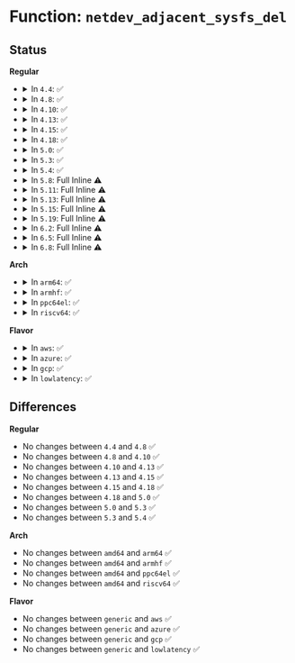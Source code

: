 # Function: <code>netdev_adjacent_sysfs_del</code>

## Status
<b>Regular</b>
<ul>
<li>
<details>
<summary>In <code>4.4</code>: ✅</summary>

```c
void netdev_adjacent_sysfs_del(struct net_device *dev, char *name, struct list_head *dev_list);
```

**Collision:** Unique Static

**Inline:** No

**Transformation:** False

**Instances:**

```
In net/core/dev.c (ffffffff81715f50)
Location: net/core/dev.c:5171
Inline: False
Direct callers:
  - net/core/dev.c:__netdev_adjacent_dev_remove
  - net/core/dev.c:netdev_adjacent_rename_links
  - net/core/dev.c:netdev_adjacent_rename_links
```
**Symbols:**

```
ffffffff81715f50-ffffffff81715fc6: netdev_adjacent_sysfs_del (STB_LOCAL)
```
</details>
</li>
<li>
<details>
<summary>In <code>4.8</code>: ✅</summary>

```c
void netdev_adjacent_sysfs_del(struct net_device *dev, char *name, struct list_head *dev_list);
```

**Collision:** Unique Static

**Inline:** No

**Transformation:** False

**Instances:**

```
In net/core/dev.c (ffffffff8177de60)
Location: net/core/dev.c:5561
Inline: False
Direct callers:
  - net/core/dev.c:netdev_adjacent_rename_links
  - net/core/dev.c:netdev_adjacent_rename_links
  - net/core/dev.c:__netdev_adjacent_dev_remove
```
**Symbols:**

```
ffffffff8177de60-ffffffff8177ded6: netdev_adjacent_sysfs_del (STB_LOCAL)
```
</details>
</li>
<li>
<details>
<summary>In <code>4.10</code>: ✅</summary>

```c
void netdev_adjacent_sysfs_del(struct net_device *dev, char *name, struct list_head *dev_list);
```

**Collision:** Unique Static

**Inline:** No

**Transformation:** False

**Instances:**

```
In net/core/dev.c (ffffffff817ab960)
Location: net/core/dev.c:5808
Inline: False
Direct callers:
  - net/core/dev.c:netdev_adjacent_rename_links
  - net/core/dev.c:netdev_adjacent_rename_links
```
**Symbols:**

```
ffffffff817ab960-ffffffff817ab9d6: netdev_adjacent_sysfs_del (STB_LOCAL)
```
</details>
</li>
<li>
<details>
<summary>In <code>4.13</code>: ✅</summary>

```c
void netdev_adjacent_sysfs_del(struct net_device *dev, char *name, struct list_head *dev_list);
```

**Collision:** Unique Static

**Inline:** No

**Transformation:** False

**Instances:**

```
In net/core/dev.c (ffffffff817c9fd0)
Location: net/core/dev.c:6015
Inline: False
Direct callers:
  - net/core/dev.c:netdev_adjacent_rename_links
  - net/core/dev.c:netdev_adjacent_rename_links
```
**Symbols:**

```
ffffffff817c9fd0-ffffffff817ca046: netdev_adjacent_sysfs_del (STB_LOCAL)
```
</details>
</li>
<li>
<details>
<summary>In <code>4.15</code>: ✅</summary>

```c
void netdev_adjacent_sysfs_del(struct net_device *dev, char *name, struct list_head *dev_list);
```

**Collision:** Unique Static

**Inline:** No

**Transformation:** False

**Instances:**

```
In net/core/dev.c (ffffffff818438f0)
Location: net/core/dev.c:6156
Inline: False
Direct callers:
  - net/core/dev.c:netdev_adjacent_rename_links
  - net/core/dev.c:netdev_adjacent_rename_links
```
**Symbols:**

```
ffffffff818438f0-ffffffff81843966: netdev_adjacent_sysfs_del (STB_LOCAL)
```
</details>
</li>
<li>
<details>
<summary>In <code>4.18</code>: ✅</summary>

```c
void netdev_adjacent_sysfs_del(struct net_device *dev, char *name, struct list_head *dev_list);
```

**Collision:** Unique Static

**Inline:** No

**Transformation:** False

**Instances:**

```
In net/core/dev.c (ffffffff8188dca0)
Location: net/core/dev.c:6286
Inline: False
Direct callers:
  - net/core/dev.c:dev_change_net_namespace
  - net/core/dev.c:dev_change_net_namespace
  - net/core/dev.c:dev_change_net_namespace
  - net/core/dev.c:dev_change_net_namespace
  - net/core/dev.c:netdev_adjacent_rename_links
  - net/core/dev.c:netdev_adjacent_rename_links
```
**Symbols:**

```
ffffffff8188dca0-ffffffff8188dd16: netdev_adjacent_sysfs_del (STB_LOCAL)
```
</details>
</li>
<li>
<details>
<summary>In <code>5.0</code>: ✅</summary>

```c
void netdev_adjacent_sysfs_del(struct net_device *dev, char *name, struct list_head *dev_list);
```

**Collision:** Unique Static

**Inline:** No

**Transformation:** False

**Instances:**

```
In net/core/dev.c (ffffffff818aeb30)
Location: net/core/dev.c:6861
Inline: False
Direct callers:
  - net/core/dev.c:dev_change_net_namespace
  - net/core/dev.c:dev_change_net_namespace
  - net/core/dev.c:dev_change_net_namespace
  - net/core/dev.c:dev_change_net_namespace
  - net/core/dev.c:netdev_adjacent_rename_links
  - net/core/dev.c:netdev_adjacent_rename_links
```
**Symbols:**

```
ffffffff818aeb30-ffffffff818aeba6: netdev_adjacent_sysfs_del (STB_LOCAL)
```
</details>
</li>
<li>
<details>
<summary>In <code>5.3</code>: ✅</summary>

```c
void netdev_adjacent_sysfs_del(struct net_device *dev, char *name, struct list_head *dev_list);
```

**Collision:** Unique Static

**Inline:** No

**Transformation:** False

**Instances:**

```
In net/core/dev.c (ffffffff818fa420)
Location: net/core/dev.c:6871
Inline: False
Direct callers:
  - net/core/dev.c:dev_change_net_namespace
  - net/core/dev.c:dev_change_net_namespace
  - net/core/dev.c:dev_change_net_namespace
  - net/core/dev.c:dev_change_net_namespace
  - net/core/dev.c:netdev_adjacent_rename_links
  - net/core/dev.c:netdev_adjacent_rename_links
```
**Symbols:**

```
ffffffff818fa420-ffffffff818fa496: netdev_adjacent_sysfs_del (STB_LOCAL)
```
</details>
</li>
<li>
<details>
<summary>In <code>5.4</code>: ✅</summary>

```c
void netdev_adjacent_sysfs_del(struct net_device *dev, char *name, struct list_head *dev_list);
```

**Collision:** Unique Static

**Inline:** No

**Transformation:** False

**Instances:**

```
In net/core/dev.c (ffffffff8192c560)
Location: net/core/dev.c:7081
Inline: False
Direct callers:
  - net/core/dev.c:dev_change_net_namespace
  - net/core/dev.c:dev_change_net_namespace
  - net/core/dev.c:dev_change_net_namespace
  - net/core/dev.c:dev_change_net_namespace
  - net/core/dev.c:netdev_adjacent_rename_links
  - net/core/dev.c:netdev_adjacent_rename_links
```
**Symbols:**

```
ffffffff8192c560-ffffffff8192c5d6: netdev_adjacent_sysfs_del (STB_LOCAL)
```
</details>
</li>
<li>
<details>
<summary>In <code>5.8</code>: Full Inline ⚠️</summary>

**Collision:** Unique Static

**Inline:** Full

**Transformation:** False

**Instances:**

```
In net/core/dev.c (ffffffff81a0b5fa)
Location: net/core/dev.c:7472
Inline: True
Inline callers:
  - net/core/dev.c:netdev_adjacent_rename_links
  - net/core/dev.c:netdev_adjacent_rename_links
  - net/core/dev.c:netdev_adjacent_del_links
  - net/core/dev.c:netdev_adjacent_del_links
  - net/core/dev.c:netdev_adjacent_del_links
  - net/core/dev.c:netdev_adjacent_del_links
  - net/core/dev.c:__netdev_adjacent_dev_remove
  - net/core/dev.c:__netdev_adjacent_dev_insert
```
</details>
</li>
<li>
<details>
<summary>In <code>5.11</code>: Full Inline ⚠️</summary>

**Collision:** Unique Static

**Inline:** Full

**Transformation:** False

**Instances:**

```
In net/core/dev.c (ffffffff81a0cc9a)
Location: net/core/dev.c:7646
Inline: True
Inline callers:
  - net/core/dev.c:netdev_adjacent_rename_links
  - net/core/dev.c:netdev_adjacent_rename_links
  - net/core/dev.c:netdev_adjacent_del_links
  - net/core/dev.c:netdev_adjacent_del_links
  - net/core/dev.c:netdev_adjacent_del_links
  - net/core/dev.c:netdev_adjacent_del_links
  - net/core/dev.c:__netdev_adjacent_dev_remove
  - net/core/dev.c:__netdev_adjacent_dev_insert
```
</details>
</li>
<li>
<details>
<summary>In <code>5.13</code>: Full Inline ⚠️</summary>

**Collision:** Unique Static

**Inline:** Full

**Transformation:** False

**Instances:**

```
In net/core/dev.c (ffffffff819ed589)
Location: net/core/dev.c:7905
Inline: True
Inline callers:
  - net/core/dev.c:__dev_change_net_namespace
  - net/core/dev.c:__dev_change_net_namespace
  - net/core/dev.c:__dev_change_net_namespace
  - net/core/dev.c:__dev_change_net_namespace
  - net/core/dev.c:netdev_adjacent_rename_links
  - net/core/dev.c:netdev_adjacent_rename_links
  - net/core/dev.c:__netdev_adjacent_dev_remove
  - net/core/dev.c:__netdev_adjacent_dev_insert
```
</details>
</li>
<li>
<details>
<summary>In <code>5.15</code>: Full Inline ⚠️</summary>

**Collision:** Unique Static

**Inline:** Full

**Transformation:** False

**Instances:**

```
In net/core/dev.c (ffffffff81a9e7a9)
Location: net/core/dev.c:7895
Inline: True
Inline callers:
  - net/core/dev.c:__dev_change_net_namespace
  - net/core/dev.c:__dev_change_net_namespace
  - net/core/dev.c:__dev_change_net_namespace
  - net/core/dev.c:__dev_change_net_namespace
  - net/core/dev.c:netdev_adjacent_rename_links
  - net/core/dev.c:netdev_adjacent_rename_links
  - net/core/dev.c:__netdev_adjacent_dev_remove
  - net/core/dev.c:__netdev_adjacent_dev_insert
```
</details>
</li>
<li>
<details>
<summary>In <code>5.19</code>: Full Inline ⚠️</summary>

**Collision:** Unique Static

**Inline:** Full

**Transformation:** False

**Instances:**

```
In net/core/dev.c (ffffffff81c1748e)
Location: net/core/dev.c:7426
Inline: True
Inline callers:
  - net/core/dev.c:__dev_change_net_namespace
  - net/core/dev.c:__dev_change_net_namespace
  - net/core/dev.c:__dev_change_net_namespace
  - net/core/dev.c:__dev_change_net_namespace
  - net/core/dev.c:netdev_adjacent_rename_links
  - net/core/dev.c:netdev_adjacent_rename_links
  - net/core/dev.c:__netdev_adjacent_dev_remove
  - net/core/dev.c:__netdev_adjacent_dev_insert
```
</details>
</li>
<li>
<details>
<summary>In <code>6.2</code>: Full Inline ⚠️</summary>

**Collision:** Unique Static

**Inline:** Full

**Transformation:** False

**Instances:**

```
In net/core/dev.c (ffffffff81dc848e)
Location: net/core/dev.c:7412
Inline: True
Inline callers:
  - net/core/dev.c:__dev_change_net_namespace
  - net/core/dev.c:__dev_change_net_namespace
  - net/core/dev.c:__dev_change_net_namespace
  - net/core/dev.c:__dev_change_net_namespace
  - net/core/dev.c:netdev_adjacent_rename_links
  - net/core/dev.c:netdev_adjacent_rename_links
  - net/core/dev.c:__netdev_adjacent_dev_remove
  - net/core/dev.c:__netdev_adjacent_dev_insert
```
</details>
</li>
<li>
<details>
<summary>In <code>6.5</code>: Full Inline ⚠️</summary>

**Collision:** Unique Static

**Inline:** Full

**Transformation:** False

**Instances:**

```
In net/core/dev.c (ffffffff81e38843)
Location: net/core/dev.c:7417
Inline: True
Inline callers:
  - net/core/dev.c:__dev_change_net_namespace
  - net/core/dev.c:__dev_change_net_namespace
  - net/core/dev.c:__dev_change_net_namespace
  - net/core/dev.c:__dev_change_net_namespace
  - net/core/dev.c:netdev_adjacent_rename_links
  - net/core/dev.c:netdev_adjacent_rename_links
  - net/core/dev.c:__netdev_adjacent_dev_remove
  - net/core/dev.c:__netdev_adjacent_dev_insert
```
</details>
</li>
<li>
<details>
<summary>In <code>6.8</code>: Full Inline ⚠️</summary>

**Collision:** Unique Static

**Inline:** Full

**Transformation:** False

**Instances:**

```
In net/core/dev.c (ffffffff81ef6967)
Location: net/core/dev.c:7535
Inline: True
Inline callers:
  - net/core/dev.c:__dev_change_net_namespace
  - net/core/dev.c:__dev_change_net_namespace
  - net/core/dev.c:__dev_change_net_namespace
  - net/core/dev.c:__dev_change_net_namespace
  - net/core/dev.c:netdev_adjacent_rename_links
  - net/core/dev.c:netdev_adjacent_rename_links
  - net/core/dev.c:__netdev_adjacent_dev_remove
  - net/core/dev.c:__netdev_adjacent_dev_insert
```
</details>
</li>
</ul>
<b>Arch</b>
<ul>
<li>
<details>
<summary>In <code>arm64</code>: ✅</summary>

```c
void netdev_adjacent_sysfs_del(struct net_device *dev, char *name, struct list_head *dev_list);
```

**Collision:** Unique Static

**Inline:** No

**Transformation:** False

**Instances:**

```
In net/core/dev.c (ffff800010bc8b00)
Location: net/core/dev.c:7081
Inline: False
Direct callers:
  - net/core/dev.c:dev_change_net_namespace
  - net/core/dev.c:dev_change_net_namespace
  - net/core/dev.c:dev_change_net_namespace
  - net/core/dev.c:dev_change_net_namespace
  - net/core/dev.c:netdev_adjacent_rename_links
  - net/core/dev.c:netdev_adjacent_rename_links
```
**Symbols:**

```
ffff800010bc8b00-ffff800010bc8b8c: netdev_adjacent_sysfs_del (STB_LOCAL)
```
</details>
</li>
<li>
<details>
<summary>In <code>armhf</code>: ✅</summary>

```c
void netdev_adjacent_sysfs_del(struct net_device *dev, char *name, struct list_head *dev_list);
```

**Collision:** Unique Static

**Inline:** No

**Transformation:** False

**Instances:**

```
In net/core/dev.c (c0ce4d50)
Location: net/core/dev.c:7081
Inline: False
Direct callers:
  - net/core/dev.c:dev_change_net_namespace
  - net/core/dev.c:dev_change_net_namespace
  - net/core/dev.c:dev_change_net_namespace
  - net/core/dev.c:dev_change_net_namespace
  - net/core/dev.c:netdev_adjacent_rename_links
  - net/core/dev.c:netdev_adjacent_rename_links
```
**Symbols:**

```
c0ce4d50-c0ce4de0: netdev_adjacent_sysfs_del (STB_LOCAL)
```
</details>
</li>
<li>
<details>
<summary>In <code>ppc64el</code>: ✅</summary>

```c
void netdev_adjacent_sysfs_del(struct net_device *dev, char *name, struct list_head *dev_list);
```

**Collision:** Unique Static

**Inline:** No

**Transformation:** False

**Instances:**

```
In net/core/dev.c (c000000000ca5420)
Location: net/core/dev.c:7081
Inline: False
Direct callers:
  - net/core/dev.c:dev_change_net_namespace
  - net/core/dev.c:dev_change_net_namespace
  - net/core/dev.c:dev_change_net_namespace
  - net/core/dev.c:dev_change_net_namespace
  - net/core/dev.c:netdev_adjacent_rename_links
  - net/core/dev.c:netdev_adjacent_rename_links
```
**Symbols:**

```
c000000000ca5420-c000000000ca54c0: netdev_adjacent_sysfs_del (STB_LOCAL)
```
</details>
</li>
<li>
<details>
<summary>In <code>riscv64</code>: ✅</summary>

```c
void netdev_adjacent_sysfs_del(struct net_device *dev, char *name, struct list_head *dev_list);
```

**Collision:** Unique Static

**Inline:** No

**Transformation:** False

**Instances:**

```
In net/core/dev.c (ffffffe000755348)
Location: net/core/dev.c:7081
Inline: False
Direct callers:
  - net/core/dev.c:dev_change_net_namespace
  - net/core/dev.c:dev_change_net_namespace
  - net/core/dev.c:dev_change_net_namespace
  - net/core/dev.c:dev_change_net_namespace
  - net/core/dev.c:netdev_adjacent_rename_links
  - net/core/dev.c:netdev_adjacent_rename_links
```
**Symbols:**

```
ffffffe000755348-ffffffe0007553aa: netdev_adjacent_sysfs_del (STB_LOCAL)
```
</details>
</li>
</ul>
<b>Flavor</b>
<ul>
<li>
<details>
<summary>In <code>aws</code>: ✅</summary>

```c
void netdev_adjacent_sysfs_del(struct net_device *dev, char *name, struct list_head *dev_list);
```

**Collision:** Unique Static

**Inline:** No

**Transformation:** False

**Instances:**

```
In net/core/dev.c (ffffffff818cc560)
Location: net/core/dev.c:7081
Inline: False
Direct callers:
  - net/core/dev.c:dev_change_net_namespace
  - net/core/dev.c:dev_change_net_namespace
  - net/core/dev.c:dev_change_net_namespace
  - net/core/dev.c:dev_change_net_namespace
  - net/core/dev.c:netdev_adjacent_rename_links
  - net/core/dev.c:netdev_adjacent_rename_links
```
**Symbols:**

```
ffffffff818cc560-ffffffff818cc5d6: netdev_adjacent_sysfs_del (STB_LOCAL)
```
</details>
</li>
<li>
<details>
<summary>In <code>azure</code>: ✅</summary>

```c
void netdev_adjacent_sysfs_del(struct net_device *dev, char *name, struct list_head *dev_list);
```

**Collision:** Unique Static

**Inline:** No

**Transformation:** False

**Instances:**

```
In net/core/dev.c (ffffffff818865f0)
Location: net/core/dev.c:7081
Inline: False
Direct callers:
  - net/core/dev.c:dev_change_net_namespace
  - net/core/dev.c:dev_change_net_namespace
  - net/core/dev.c:dev_change_net_namespace
  - net/core/dev.c:dev_change_net_namespace
  - net/core/dev.c:netdev_adjacent_rename_links
  - net/core/dev.c:netdev_adjacent_rename_links
```
**Symbols:**

```
ffffffff818865f0-ffffffff81886666: netdev_adjacent_sysfs_del (STB_LOCAL)
```
</details>
</li>
<li>
<details>
<summary>In <code>gcp</code>: ✅</summary>

```c
void netdev_adjacent_sysfs_del(struct net_device *dev, char *name, struct list_head *dev_list);
```

**Collision:** Unique Static

**Inline:** No

**Transformation:** False

**Instances:**

```
In net/core/dev.c (ffffffff8191d560)
Location: net/core/dev.c:7081
Inline: False
Direct callers:
  - net/core/dev.c:dev_change_net_namespace
  - net/core/dev.c:dev_change_net_namespace
  - net/core/dev.c:dev_change_net_namespace
  - net/core/dev.c:dev_change_net_namespace
  - net/core/dev.c:netdev_adjacent_rename_links
  - net/core/dev.c:netdev_adjacent_rename_links
```
**Symbols:**

```
ffffffff8191d560-ffffffff8191d5d6: netdev_adjacent_sysfs_del (STB_LOCAL)
```
</details>
</li>
<li>
<details>
<summary>In <code>lowlatency</code>: ✅</summary>

```c
void netdev_adjacent_sysfs_del(struct net_device *dev, char *name, struct list_head *dev_list);
```

**Collision:** Unique Static

**Inline:** No

**Transformation:** False

**Instances:**

```
In net/core/dev.c (ffffffff8193ea70)
Location: net/core/dev.c:7081
Inline: False
Direct callers:
  - net/core/dev.c:dev_change_net_namespace
  - net/core/dev.c:dev_change_net_namespace
  - net/core/dev.c:dev_change_net_namespace
  - net/core/dev.c:dev_change_net_namespace
  - net/core/dev.c:netdev_adjacent_rename_links
  - net/core/dev.c:netdev_adjacent_rename_links
```
**Symbols:**

```
ffffffff8193ea70-ffffffff8193eae6: netdev_adjacent_sysfs_del (STB_LOCAL)
```
</details>
</li>
</ul>

## Differences
<b>Regular</b>
<ul>
<li>
No changes between <code>4.4</code> and <code>4.8</code> ✅
</li>
<li>
No changes between <code>4.8</code> and <code>4.10</code> ✅
</li>
<li>
No changes between <code>4.10</code> and <code>4.13</code> ✅
</li>
<li>
No changes between <code>4.13</code> and <code>4.15</code> ✅
</li>
<li>
No changes between <code>4.15</code> and <code>4.18</code> ✅
</li>
<li>
No changes between <code>4.18</code> and <code>5.0</code> ✅
</li>
<li>
No changes between <code>5.0</code> and <code>5.3</code> ✅
</li>
<li>
No changes between <code>5.3</code> and <code>5.4</code> ✅
</li>
</ul>
<b>Arch</b>
<ul>
<li>
No changes between <code>amd64</code> and <code>arm64</code> ✅
</li>
<li>
No changes between <code>amd64</code> and <code>armhf</code> ✅
</li>
<li>
No changes between <code>amd64</code> and <code>ppc64el</code> ✅
</li>
<li>
No changes between <code>amd64</code> and <code>riscv64</code> ✅
</li>
</ul>
<b>Flavor</b>
<ul>
<li>
No changes between <code>generic</code> and <code>aws</code> ✅
</li>
<li>
No changes between <code>generic</code> and <code>azure</code> ✅
</li>
<li>
No changes between <code>generic</code> and <code>gcp</code> ✅
</li>
<li>
No changes between <code>generic</code> and <code>lowlatency</code> ✅
</li>
</ul>
